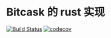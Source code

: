 # Bitcask 的 rust 实现
[![Build Status](https://travis-ci.com/gfreezy/bitcask-rs.svg?branch=master)](https://travis-ci.com/gfreezy/bitcask-rs)
[![codecov](https://codecov.io/gh/gfreezy/bitcask-rs/branch/master/graph/badge.svg)](https://codecov.io/gh/gfreezy/bitcask-rs)
